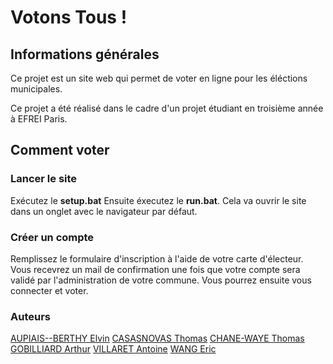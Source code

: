 # Votons Tous !


## Informations générales
Ce projet est un site web qui permet de voter en ligne pour les éléctions municipales.

Ce projet a été réalisé dans le cadre d'un projet étudiant en troisième année à EFREI Paris.

## Comment voter

### Lancer le site

Exécutez le **setup.bat**
Ensuite éxecutez le **run.bat**.
Cela va ouvrir le site dans un onglet avec le navigateur par défaut.


### Créer un compte

Remplissez le formulaire d'inscription à l'aide de votre carte d'électeur.
Vous recevrez un mail de confirmation une fois que votre compte sera validé par l'administration de votre commune.
Vous pourrez ensuite vous connecter et voter.

### Auteurs

[AUPIAIS--BERTHY Elvin](https://github.com/NovaGamma)
[CASASNOVAS Thomas](https://github.com/Mastoxic)
[CHANE-WAYE Thomas](https://github.com/ZeloteX)
[GOBILLIARD Arthur](https://github.com/Arthur-Gobilliard)
[VILLARET Antoine](https://github.com/VillaretAntoine)
[WANG Eric](https://github.com/Eric-Wang159)